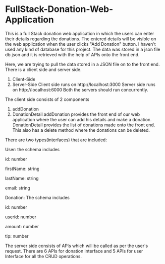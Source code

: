 # FullStack-Donation-Web-Application
This is a full Stack donation web application in which the users can enter their details regarding the donations. The entered details will be visible on the web application when the user clicks "Add Donation" button. I haven't used any kind of database for this project. The data was stored in a json file db.json and it is retrieved with the help of APIs onto the front end.

Here, we are trying to pull the data stored in a JSON file on to the front end. 
There is a client side and server side.  

1. Client-Side
2. Server-Side 
Client side runs on http://localhost:3000
Server side runs on http://localhost:6000
Both the servers should run concurrently. 

The client side consists of 2 components

1. addDonation
2. DonationDetail 
addDonation provides the front end of our web application where the user can add his details and make a donation. 
DonationDetail provides the list of donations made onto the front end. This also has a delete method where the donations can be deleted.

There are two types(interfaces) that are included:

User: the schema includes 

id: number 

firstName: string 

lastName: string 

email: string

Donation: The schema includes 

id: number 

userid: number 

amount: number 

tip: number

The server side consists of APIs which will be called as per the user's request. 
There are 6 APIs for donation interface and 5 APIs for user Interface for all the CRUD operations.
